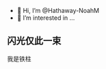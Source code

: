 - 👋 Hi, I’m @Hathaway-NoahM
- 👀 I’m interested in ...
## 闪光仅此一束
我是铁柱
<!--
- 🌱 I’m currently learning ...
- 💞️ I’m looking to collaborate on ...
- 📫 How to reach me ...
- 😄 Pronouns: ...
- ⚡ Fun fact: ...
-->
<!---
Hathaway-NoahM/Hathaway-NoahM is a ✨ special ✨ repository because its `README.md` (this file) appears on your GitHub profile.
You can click the Preview link to take a look at your changes.
--->
